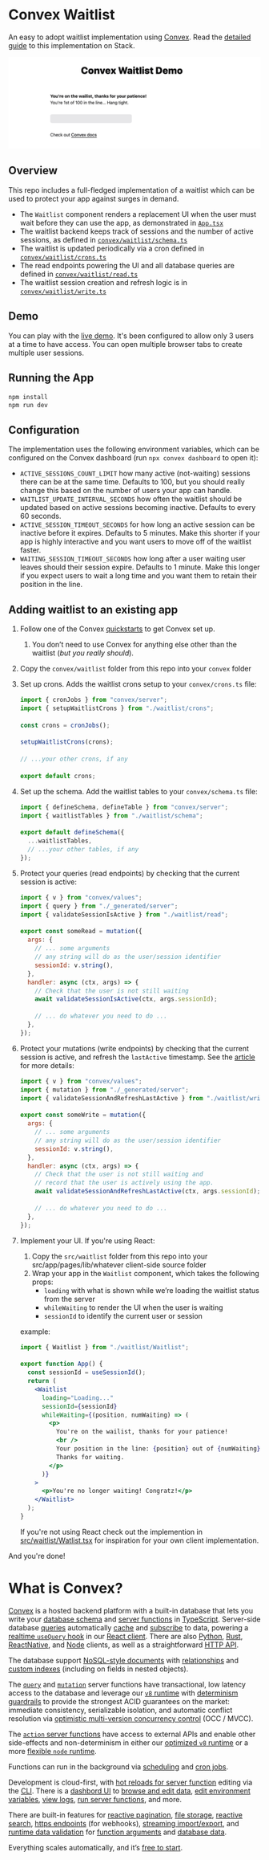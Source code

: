 # Convex Waitlist

An easy to adopt waitlist implementation using [Convex](https://convex.dev).
Read the [detailed guide](https://stack.convex.dev/waitlist) to this
implementation on Stack.

![Screenshot of user on a waitlist](./screenshot.png "Waiting in the waitlist")

## Overview

This repo includes a full-fledged implementation of a waitlist which can be used
to protect your app against surges in demand.

- The `Waitlist` component renders a replacement UI when the user must wait
  before they can use the app, as demonstrated in [`App.tsx`](./src/App.tsx)
- The waitlist backend keeps track of sessions and the number of active
  sessions, as defined in
  [`convex/waitlist/schema.ts`](./convex/waitlist/schema.ts)
- The waitlist is updated periodically via a cron defined in
  [`convex/waitlist/crons.ts`](./convex/waitlist/crons.ts)
- The read endpoints powering the UI and all database queries are defined in
  [`convex/waitlist/read.ts`](./convex/waitlist/read.ts)
- The waitlist session creation and refresh logic is in
  [`convex/waitlist/write.ts`](./convex/waitlist/write.ts)

## Demo

You can play with the
[live demo](https://get-convex.github.io/convex-waitlist/). It's been configured
to allow only 3 users at a time to have access. You can open multiple browser
tabs to create multiple user sessions.

## Running the App

```
npm install
npm run dev
```

## Configuration

The implementation uses the following environment variables, which can be
configured on the Convex dashboard (run `npx convex dashboard` to open it):

- `ACTIVE_SESSIONS_COUNT_LIMIT` how many active (not-waiting) sessions there can
  be at the same time. Defaults to 100, but you should really change this based
  on the number of users your app can handle.
- `WAITLIST_UPDATE_INTERVAL_SECONDS` how often the waitlist should be updated
  based on active sessions becoming inactive. Defaults to every 60 seconds.
- `ACTIVE_SESSION_TIMEOUT_SECONDS` for how long an active session can be
  inactive before it expires. Defaults to 5 minutes. Make this shorter if your
  app is highly interactive and you want users to move off of the waitlist
  faster.
- `WAITING_SESSION_TIMEOUT_SECONDS` how long after a user waiting user leaves
  should their session expire. Defaults to 1 minute. Make this longer if you
  expect users to wait a long time and you want them to retain their position in
  the line.

## Adding waitlist to an existing app

1. Follow one of the Convex [quickstarts](https://docs.convex.dev/quickstarts)
   to get Convex set up.
   1. You don’t need to use Convex for anything else other than the waitlist
      (_but you really should_).
2. Copy the `convex/waitlist` folder from this repo into your `convex` folder
3. Set up crons. Adds the waitlist crons setup to your `convex/crons.ts` file:

   ```jsx
   import { cronJobs } from "convex/server";
   import { setupWaitlistCrons } from "./waitlist/crons";

   const crons = cronJobs();

   setupWaitlistCrons(crons);

   // ...your other crons, if any

   export default crons;
   ```

4. Set up the schema. Add the waitlist tables to your `convex/schema.ts` file:

   ```jsx
   import { defineSchema, defineTable } from "convex/server";
   import { waitlistTables } from "./waitlist/schema";

   export default defineSchema({
     ...waitlistTables,
     // ...your other tables, if any
   });
   ```

5. Protect your queries (read endpoints) by checking that the current session is
   active:

   ```jsx
   import { v } from "convex/values";
   import { query } from "./_generated/server";
   import { validateSessionIsActive } from "./waitlist/read";

   export const someRead = mutation({
     args: {
       // ... some arguments
       // any string will do as the user/session identifier
       sessionId: v.string(),
     },
     handler: async (ctx, args) => {
       // Check that the user is not still waiting
       await validateSessionIsActive(ctx, args.sessionId);

       // ... do whatever you need to do ...
     },
   });
   ```

6. Protect your mutations (write endpoints) by checking that the current session
   is active, and refresh the `lastActive` timestamp. See the
   [article](https://stack.convex.dev/wait-a-minute-won-t-you) for more details:

   ```jsx
   import { v } from "convex/values";
   import { mutation } from "./_generated/server";
   import { validateSessionAndRefreshLastActive } from "./waitlist/write";

   export const someWrite = mutation({
     args: {
       // ... some arguments
       // any string will do as the user/session identifier
       sessionId: v.string(),
     },
     handler: async (ctx, args) => {
       // Check that the user is not still waiting and
       // record that the user is actively using the app.
       await validateSessionAndRefreshLastActive(ctx, args.sessionId);

       // ... do whatever you need to do ...
     },
   });
   ```

7. Implement your UI. If you're using React:

   1. Copy the `src/waitlist` folder from this repo into your
      src/app/pages/lib/whatever client-side source folder
   2. Wrap your app in the `Waitlist` component, which takes the following
      props:
      - `loading` with what is shown while we’re loading the waitlist status
        from the server
      - `whileWaiting` to render the UI when the user is waiting
      - `sessionId` to identify the current user or session

   example:

   ```jsx
   import { Waitlist } from "./waitlist/Waitlist";

   export function App() {
     const sessionId = useSessionId();
     return (
       <Waitlist
         loading="Loading..."
         sessionId={sessionId}
         whileWaiting={(position, numWaiting) => (
           <p>
             You're on the wailist, thanks for your patience!
             <br />
             Your position in the line: {position} out of {numWaiting}.<br />
             Thanks for waiting.
           </p>
         )}
       >
         <p>You're no longer waiting! Congratz!</p>
       </Waitlist>
     );
   }
   ```

   If you're not using React check out the implemention in
   [src/waitlist/Watlist.tsx](./src/waitlist/Waitlist.tsx) for inspiration for
   your own client implementation.

And you're done!

# What is Convex?

[Convex](https://convex.dev) is a hosted backend platform with a built-in
database that lets you write your
[database schema](https://docs.convex.dev/database/schemas) and
[server functions](https://docs.convex.dev/functions) in
[TypeScript](https://docs.convex.dev/typescript). Server-side database
[queries](https://docs.convex.dev/functions/query-functions) automatically
[cache](https://docs.convex.dev/functions/query-functions#caching--reactivity)
and [subscribe](https://docs.convex.dev/client/react#reactivity) to data,
powering a
[realtime `useQuery` hook](https://docs.convex.dev/client/react#fetching-data)
in our [React client](https://docs.convex.dev/client/react). There are also
[Python](https://docs.convex.dev/client/python),
[Rust](https://docs.convex.dev/client/rust),
[ReactNative](https://docs.convex.dev/client/react-native), and
[Node](https://docs.convex.dev/client/javascript) clients, as well as a
straightforward
[HTTP API](https://github.com/get-convex/convex-js/blob/main/src/browser/http_client.ts#L40).

The database support
[NoSQL-style documents](https://docs.convex.dev/database/document-storage) with
[relationships](https://docs.convex.dev/database/document-ids) and
[custom indexes](https://docs.convex.dev/database/indexes/) (including on fields
in nested objects).

The [`query`](https://docs.convex.dev/functions/query-functions) and
[`mutation`](https://docs.convex.dev/functions/mutation-functions) server
functions have transactional, low latency access to the database and leverage
our [`v8` runtime](https://docs.convex.dev/functions/runtimes) with
[determinism guardrails](https://docs.convex.dev/functions/runtimes#using-randomness-and-time-in-queries-and-mutations)
to provide the strongest ACID guarantees on the market: immediate consistency,
serializable isolation, and automatic conflict resolution via
[optimistic multi-version concurrency control](https://docs.convex.dev/database/advanced/occ)
(OCC / MVCC).

The [`action` server functions](https://docs.convex.dev/functions/actions) have
access to external APIs and enable other side-effects and non-determinism in
either our [optimized `v8` runtime](https://docs.convex.dev/functions/runtimes)
or a more
[flexible `node` runtime](https://docs.convex.dev/functions/runtimes#nodejs-runtime).

Functions can run in the background via
[scheduling](https://docs.convex.dev/scheduling/scheduled-functions) and
[cron jobs](https://docs.convex.dev/scheduling/cron-jobs).

Development is cloud-first, with
[hot reloads for server function](https://docs.convex.dev/cli#run-the-convex-dev-server)
editing via the [CLI](https://docs.convex.dev/cli). There is a
[dashbord UI](https://docs.convex.dev/dashboard) to
[browse and edit data](https://docs.convex.dev/dashboard/deployments/data),
[edit environment variables](https://docs.convex.dev/production/environment-variables),
[view logs](https://docs.convex.dev/dashboard/deployments/logs),
[run server functions](https://docs.convex.dev/dashboard/deployments/functions),
and more.

There are built-in features for
[reactive pagination](https://docs.convex.dev/database/pagination),
[file storage](https://docs.convex.dev/file-storage),
[reactive search](https://docs.convex.dev/text-search),
[https endpoints](https://docs.convex.dev/functions/http-actions) (for
webhooks),
[streaming import/export](https://docs.convex.dev/database/import-export/), and
[runtime data validation](https://docs.convex.dev/database/schemas#validators)
for [function arguments](https://docs.convex.dev/functions/args-validation) and
[database data](https://docs.convex.dev/database/schemas#schema-validation).

Everything scales automatically, and it’s
[free to start](https://www.convex.dev/plans).
